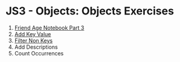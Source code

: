 # JS3 - Objects: Objects Exercises

1. [Friend Age Notebook Part 3](friend-book-part-3/README.md)
2. [Add Key Value](add-key-value/README.md)
3. [Filter Non Keys](filter-non-keys/README.md)
4. Add Descriptions
5. Count Occurrences
